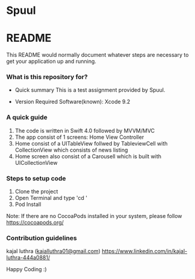 # Spuul
# README #

This README would normally document whatever steps are necessary to get your application up and running.

### What is this repository for? ###

* Quick summary
This is a test assignment provided by Spuul.

* Version Required Software(known):
Xcode 9.2


### A quick guide ####
1. The code is written in Swift 4.0 followed by MVVM/MVC
2. The app consist of 1 screens: Home View Controller
3. Home consist of a UITableView follwed by TableviewCell with CollectionView which consists of news listing
4. Home screen also consist of a Carousell which is built with UICollectionView

### Steps to setup code ###
1. Clone the project
2. Open Terminal and type 'cd <Location of Directory>'
3. Pod Install

Note: If there are no CocoaPods installed in your system, please follow https://cocoapods.org/

### Contribution guidelines ###
kajal luthra (kajalluthra01@gmail.com)
https://www.linkedin.com/in/kajal-luthra-444a0881/

Happy Coding :)
